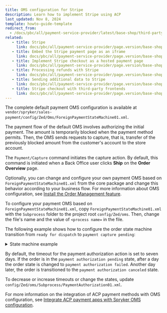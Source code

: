 ```yaml
---
title: OMS configuration for Stripe
description: Learn how to implement Stripe using ACP
last_updated: Nov 8, 2024
template: howto-guide-template
redirect_from:
  - /docs/pbc/all/payment-service-provider/latest/base-shop/third-party-integrations/stripe/project-guidelines-for-stripe/oms-configuration-for-stripe.html
related:
   - title: Stripe
     link: docs/pbc/all/payment-service-provider/page.version/base-shop/third-party-integrations/stripe/stripe.html
   - title: Embed the Stripe payment page as an iframe
     link: docs/pbc/all/payment-service-provider/page.version/base-shop/third-party-integrations/stripe/project-guidelines-for-stripe/embed-the-stripe-payment-page-as-an-iframe.html
   - title: Implement Stripe checkout as a hosted payment page
     link: docs/pbc/all/payment-service-provider/page.version/base-shop/third-party-integrations/stripe/project-guidelines-for-stripe/project-prerequisites-for-implementing-Stripe-checkout-as-a-hosted-payment-page.html
   - title: Processing refunds with Stripe
     link: docs/pbc/all/payment-service-provider/page.version/base-shop/third-party-integrations/stripe/project-guidelines-for-stripe/processing-refunds-with-stripe.html
   - title: Sending additional data to Stripe
     link: docs/pbc/all/payment-service-provider/page.version/base-shop/third-party-integrations/stripe/project-guidelines-for-stripe/sending-additional-data-to-stripe.html
   - title: Stripe checkout with third-party frontends
     link: docs/pbc/all/payment-service-provider/page.version/base-shop/third-party-integrations/stripe/project-guidelines-for-stripe/stripe-checkout-with-third-party-frontends.html     
---
```



The complete default payment OMS configuration is available at `vendor/spryker/sales-payment/config/Zed/Oms/ForeignPaymentStateMachine01.xml`.

The payment flow of the default OMS involves authorizing the initial payment. The amount is temporarily blocked when the payment method permits. Then, the OMS sends requests to capture, that is, transfer of the previously blocked amount from the customer's account to the store account.

The `Payment/Capture` command initiates the capture action. By default, this command is initiated when a Back Office user clicks **Ship** on the **Order Overview** page.

Optionally, you can change and configure your own payment OMS based on `ForeignPaymentStateMachine01.xml` from the core package and change this behavior according to your business flow. For more information about OMS configuration, see [Install the Order Management feature](/docs/pbc/all/order-management-system/{{page.version}}/base-shop/install-and-upgrade/install-features/install-the-order-management-feature.html).

To configure your payment OMS based on `ForeignPaymentStateMachine01.xml`, copy `ForeignPaymentStateMachine01.xml` with the `Subprocess` folder to the project root `config/Zed/oms`. Then, change the file's name and the value of `<process name=` in the file.

The following example shows how to configure the order state machine transition from `ready for dispatch` to `payment capture pending`:

<details>
  <summary>State machine example</summary>

```xml
<?xml version="1.0"?>
<statemachine
        xmlns="spryker:oms-01"
        xmlns:xsi="http://www.w3.org/2001/XMLSchema-instance"
        xsi:schemaLocation="spryker:oms-01 https://static.spryker.com/oms-01.xsd"
>

   <process name="SomeProjectProcess" main="true">

      <!-- other configurations -->

      <states>

         <!-- other states -->

         <state name="payment capture pending" display="oms.state.in-progress"/>

         <!-- other states -->

      </states>

      <transitions>

         <!-- other transitions -->

         <transition happy="true">
            <source>ready for dispatch</source>
            <target>payment capture pending</target>
            <event>capture payment</event>
         </transition>

         <!-- other transitions -->

      </transitions>

      <events>

         <!-- other events -->

         <event name="capture payment" onEnter="true" command="Payment/Capture"/>

         <!-- other events -->

      </events>

   </process>

</statemachine>
```

</details>

By default, the timeout for the payment authorization action is set to seven days. If the order is in the `payment authorization pending` state, after a day the order state is changed to `payment authorization failed`. Another day later, the order is transitioned to the `payment authorization canceled` state.

To decrease or increase timeouts or change the states, update `config/Zed/oms/Subprocess/PaymentAuthorization01.xml`.

For more information on the integration of ACP payment methods with OMS configuration, see [Integrate ACP payment apps with Spryker OMS configuration](/docs/dg/dev/acp/integrate-acp-payment-apps-with-spryker-oms-configuration.html).
